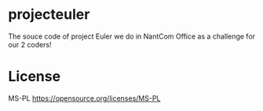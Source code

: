 projecteuler
============

The souce code of project Euler we do in NantCom Office as a challenge for our 2 coders!

License
=======
MS-PL https://opensource.org/licenses/MS-PL
